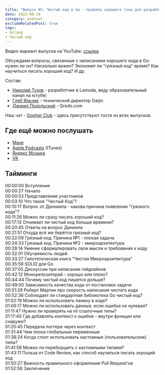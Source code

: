 ```yaml
---
title: "Выпуск #5: Чистый код в Go - правила хорошего тона для разработчика"
date: 2022-09-19
category: podcast
excludeRelatedPost: true
tags:
- Golang
- Чистый код
---
```

Видео-вариант выпуска на YouTube: [ссылка](https://youtu.be/mFKogw-UxPk).

Обсуждаем вопросы, связанные с написанием хорошего кода в Go: нужен ли он? Насколько важен? Экономит ли "грязный код" время? Как научиться писать хороший код? И др.

<PlayerEmbedApple title="Выпуск #5: Чистый код в Go - правила хорошего тона для разработчика"
author="Go Get Podcast"
authorId="id1610745137"
episodeId="1000579977073"
/>

Состав:

- [Николай Тузов](https://t.me/justskiv) - разработчик в Lamoda, веду образовательный канал на ютубе)
- [Глеб Яльчик](https://t.me/gleb_yaltchik) - технический директор Gaijin
- [Даниил Подольский](http://t.me/onokonem) - Qredo.com

<!-- more -->

Наш чат - [Gopher Club](https://t.me/+RfalcB42UspmMDdi) - здесь присутствуют гости из всех выпусков.

## Где ещё можно послушать

- [Mave](https://gogetpodcast.mave.digital/ep-5)
- [Apple Podcasts](https://podcasts.apple.com/us/podcast/ep-5-%D1%87%D0%B8%D1%81%D1%82%D1%8B%D0%B9-%D0%BA%D0%BE%D0%B4-%D0%B2-go-%D0%BF%D1%80%D0%B0%D0%B2%D0%B8%D0%BB%D0%B0-%D1%85%D0%BE%D1%80%D0%BE%D1%88%D0%B5%D0%B3%D0%BE-%D1%82%D0%BE%D0%BD%D0%B0-%D0%B4%D0%BB%D1%8F-%D1%80%D0%B0%D0%B7%D1%80%D0%B0%D0%B1%D0%BE%D1%82%D1%87%D0%B8%D0%BA%D0%B0/id1610745137?i=1000579977073) (ITunes)
- [Яндекс Музыка](https://music.yandex.ru/album/21540938/track/107463341?dir=desc&activeTab=about)
- [VK](https://vk.com/gogetpodcast?amp%3Bref=feed_notifications&z=podcast-210788342_456239021)

## Тайминги

00:00:00 Вступление  
00:00:27 Начало  
00:00:53 Представление участников  
00:03:10 Что такое "Чистый Код"?  
00:10:17 Вопрос от Данниила - какова причина появления "грязного кода"?  
00:11:26 Можно ли сразу писать хороший код?  
00:17:13 Отнимает ли чистый код больше времени?  
00:20:45 Ответы на вопрос Даниила  
00:21:51 Откуда всё же берётся грязный код?  
00:22:09 Грязный код: Причина №1 - плохая задача  
00:24:33 Грязный код: Причина №2 - микроархитектура  
00:28:14 Умение сформулировать свои мысли и требования к коду  
00:32:01 Обучаемость людей  
00:33:27 Гипотетическая книга "Чистая Микроархитектура"  
00:35:59 SOLID для Go  
00:37:05 Дискуссии при написании гайдлайнов  
00:42:12 Монорепозиторий - хорошо или плохо?  
00:44:44 Почему чистый код пишется дольше?  
00:49:00 Зависимость качества кода от постановки задачи  
00:51:29 Роберт Мартин про скорость написания чистого кода  
00:52:36 Соблюдает ли стандартная библиотека Go чистый код?  
01:02:19 Можно ли использовать панику в коде?  
01:06:17 Можно ли использовать данные, если ошибка не нулевая?  
01:11:47 Нужно ли проверять на nil ссылочные типы?  
01:17:40 Где добавлять контекст к ошибке - внутри функции или снаружи?  
01:20:45 Передача логгера через контекст  
01:31:44 Чем плохи глобальные переменные  
01:38:24 Когда стоит использовать кастомные (пользовательские) типы?  
01:41:58 Можно ли переборщить с кастомными типами?  
01:43:11 Польза от Code Review, как способ научиться писать хорощий код  
01:50:27 Важность правильного оформления Pull Request'ов  
01:52:56 Заключение

<Remark></Remark>